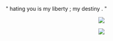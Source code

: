 " hating you is my liberty ; my destiny . "
<p align="center">
<img src="https://media.discordapp.net/attachments/1123323013681643580/1360819121528508646/Untitled70_20250412222757.png?ex=67fdd291&is=67fc8111&hm=a546c70cc33d546b8843bff464c62334eff5fb1c74171e1ee344ff9c22705459&=&format=webp&quality=lossless&width=1752&height=1238"/>
</p>

<p align="center"

![](https://komarev.com/ghpvc/?username=silentsaltcookie&color=8c5de8&label=☆+prof+views+)
